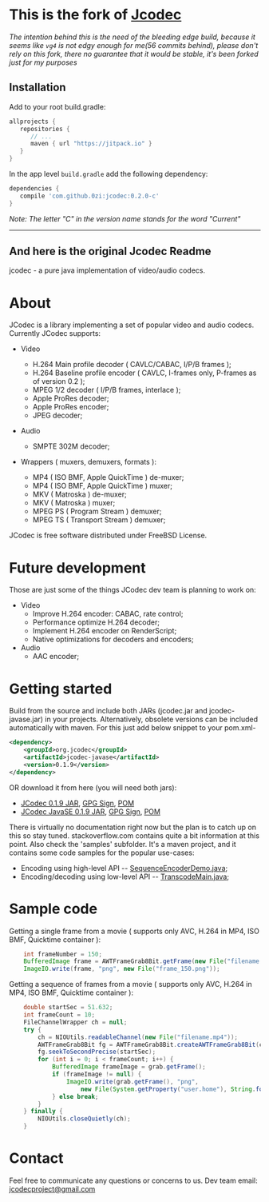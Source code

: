 # This is the fork of [Jcodec](https://github.com/jcodec/jcodec)

_The intention behind this is the need of the bleeding edge build, because it seems like `vg4` is not edgy enough for me(56 commits behind), please don't rely on this fork, there no guarantee that it would be stable, it's been forked just for my purposes_

## Installation

Add to your root build.gradle:
```Groovy
allprojects {
   repositories {
      // ...
      maven { url "https://jitpack.io" }
   }
}
```

In the app level `build.gradle` add the following dependency:
```Groovy
dependencies {
   compile 'com.github.0zi:jcodec:0.2.0-c'
}
```

_Note: The letter "C" in the version name stands for the word "Current"_

-------

## And here is the original Jcodec Readme 

jcodec - a pure java implementation of video/audio codecs.

# About 

JCodec is a library implementing a set of popular video and audio codecs. Currently JCodec supports:

* Video
    * H.264 Main profile decoder ( CAVLC/CABAC, I/P/B frames );
    * H.264 Baseline profile encoder ( CAVLC, I-frames only, P-frames as of version 0.2 );
    * MPEG 1/2 decoder ( I/P/B frames, interlace );
    * Apple ProRes decoder;
    * Apple ProRes encoder;
    * JPEG decoder;

* Audio
    * SMPTE 302M decoder;

* Wrappers ( muxers, demuxers, formats ):
    * MP4 ( ISO BMF, Apple QuickTime ) de-muxer;
    * MP4 ( ISO BMF, Apple QuickTime ) muxer;
    * MKV ( Matroska ) de-muxer;
    * MKV ( Matroska ) muxer;
    * MPEG PS ( Program Stream ) demuxer;
    * MPEG TS ( Transport Stream ) demuxer;

JCodec is free software distributed under FreeBSD License.

# Future development

 Those are just some of the things JCodec dev team is planning to work on:

* Video
    * Improve H.264 encoder: CABAC, rate control;
    * Performance optimize H.264 decoder;
    * Implement H.264 encoder on RenderScript;
    * Native optimizations for decoders and encoders;
* Audio
    * AAC encoder;

# Getting started

Build from the source and include both JARs (jcodec.jar and jcodec-javase.jar) in your projects. Alternatively, obsolete
versions can be included automatically with maven. For this just add below snippet to your pom.xml-

```xml
<dependency>
    <groupId>org.jcodec</groupId>
    <artifactId>jcodec-javase</artifactId>
    <version>0.1.9</version>
</dependency>
```
OR download it from here (you will need both jars):
* [JCodec 0.1.9 JAR](http://jcodec.org/downloads/jcodec-0.1.9.jar), [GPG Sign](http://jcodec.org/downloads/jcodec-0.1.9.jar.asc), [POM](http://jcodec.org/downloads/jcodec-0.1.9.pom)
* [JCodec JavaSE 0.1.9 JAR](http://jcodec.org/downloads/jcodec-javase-0.1.9.jar), [GPG Sign](http://jcodec.org/downloads/jcodec-javase-0.1.9.jar.asc), [POM](http://jcodec.org/downloads/jcodec-javase-0.1.9.pom)

There is virtually no documentation right now but the plan is to catch up on this so stay tuned. stackoverflow.com contains quite a bit information at this point.
Also check the 'samples' subfolder. It's a maven project, and it contains some code samples for the popular use-cases:
* Encoding using high-level API -- [SequenceEncoderDemo.java](https://github.com/jcodec/jcodec/blob/master/samples/main/java/org/jcodec/samples/gen/SequenceEncoderDemo.java);
* Encoding/decoding using low-level API -- [TranscodeMain.java](https://github.com/jcodec/jcodec/blob/master/samples/main/java/org/jcodec/samples/transcode/TranscodeMain.java);

# Sample code

Getting a single frame from a movie ( supports only AVC, H.264 in MP4, ISO BMF, Quicktime container ):
```java
    int frameNumber = 150;
    BufferedImage frame = AWTFrameGrab8Bit.getFrame(new File("filename.mp4"), frameNumber);
    ImageIO.write(frame, "png", new File("frame_150.png"));
```

Getting a sequence of frames from a movie ( supports only AVC, H.264 in MP4, ISO BMF, Quicktime container ):
```java
    double startSec = 51.632;
    int frameCount = 10;
    FileChannelWrapper ch = null;
    try {
        ch = NIOUtils.readableChannel(new File("filename.mp4"));
        AWTFrameGrab8Bit fg = AWTFrameGrab8Bit.createAWTFrameGrab8Bit(ch);
        fg.seekToSecondPrecise(startSec);
        for (int i = 0; i < frameCount; i++) {
            BufferedImage frameImage = grab.getFrame();
            if (frameImage != null) {
                ImageIO.write(grab.getFrame(), "png",
                    new File(System.getProperty("user.home"), String.format("Desktop/frame_%08d.png", i)));
            } else break;
        }
    } finally {
        NIOUtils.closeQuietly(ch);
    }
```

# Contact

Feel free to communicate any questions or concerns to us. Dev team email: jcodecproject@gmail.com

